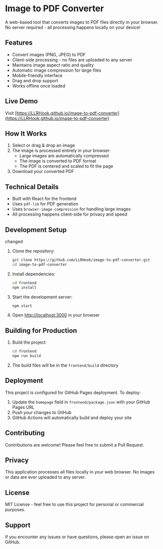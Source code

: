 # Image to PDF Converter

A web-based tool that converts images to PDF files directly in your browser. No server required - all processing happens locally on your device!

## Features

- Convert images (PNG, JPEG) to PDF
- Client-side processing - no files are uploaded to any server
- Maintains image aspect ratio and quality
- Automatic image compression for large files
- Mobile-friendly interface
- Drag and drop support
- Works offline once loaded

## Live Demo

Visit [https://LLRHook.github.io/image-to-pdf-converter](https://LLRHook.github.io/image-to-pdf-converter)

## How It Works

1. Select or drag & drop an image
2. The image is processed entirely in your browser:
   - Large images are automatically compressed
   - The image is converted to PDF format
   - The PDF is centered and scaled to fit the page
3. Download your converted PDF

## Technical Details

- Built with React for the frontend
- Uses `pdf-lib` for PDF generation
- Uses `browser-image-compression` for handling large images
- All processing happens client-side for privacy and speed

## Development Setup

changed

1. Clone the repository:
   ```bash
   git clone https://github.com/LLRHook/image-to-pdf-converter.git
   cd image-to-pdf-converter
   ```

2. Install dependencies:
   ```bash
   cd frontend
   npm install
   ```

3. Start the development server:
   ```bash
   npm start
   ```

4. Open [http://localhost:3000](http://localhost:3000) in your browser

## Building for Production

1. Build the project:
   ```bash
   cd frontend
   npm run build
   ```

2. The build files will be in the `frontend/build` directory

## Deployment

This project is configured for GitHub Pages deployment. To deploy:

1. Update the `homepage` field in `frontend/package.json` with your GitHub Pages URL
2. Push your changes to GitHub
3. GitHub Actions will automatically build and deploy your site

## Contributing

Contributions are welcome! Please feel free to submit a Pull Request.

## Privacy

This application processes all files locally in your web browser. No images or data are ever uploaded to any server.

## License

MIT License - feel free to use this project for personal or commercial purposes.

## Support

If you encounter any issues or have questions, please open an issue on GitHub. 